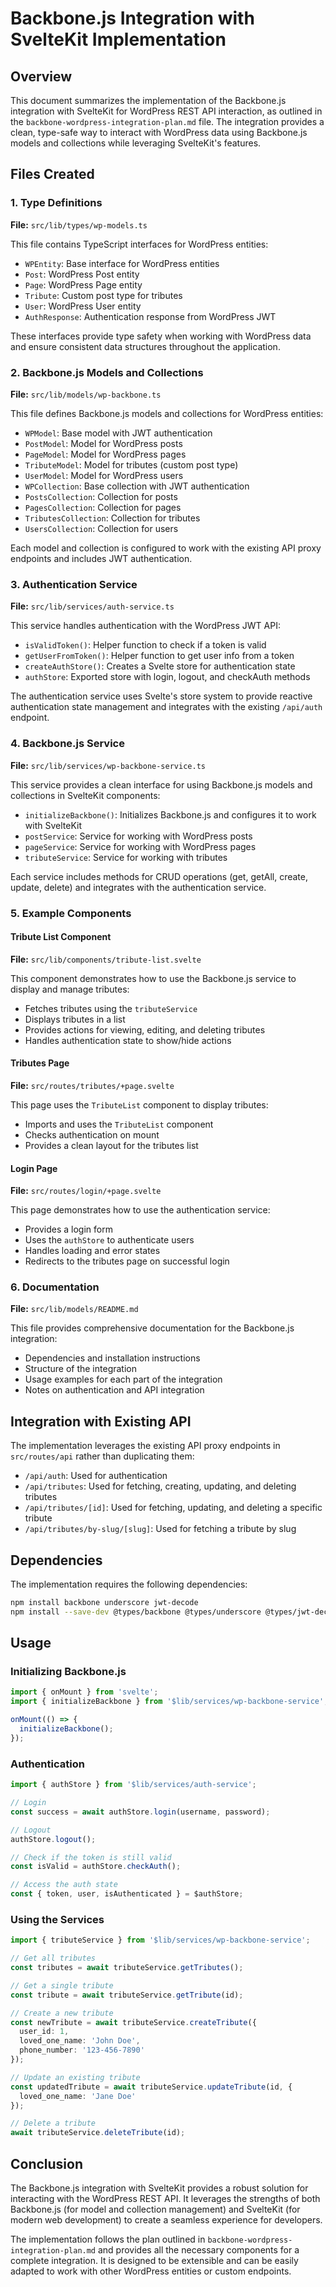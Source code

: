 # Backbone.js Integration with SvelteKit Implementation

## Overview

This document summarizes the implementation of the Backbone.js integration with SvelteKit for WordPress REST API interaction, as outlined in the `backbone-wordpress-integration-plan.md` file. The integration provides a clean, type-safe way to interact with WordPress data using Backbone.js models and collections while leveraging SvelteKit's features.

## Files Created

### 1. Type Definitions

**File:** `src/lib/types/wp-models.ts`

This file contains TypeScript interfaces for WordPress entities:

- `WPEntity`: Base interface for WordPress entities
- `Post`: WordPress Post entity
- `Page`: WordPress Page entity
- `Tribute`: Custom post type for tributes
- `User`: WordPress User entity
- `AuthResponse`: Authentication response from WordPress JWT

These interfaces provide type safety when working with WordPress data and ensure consistent data structures throughout the application.

### 2. Backbone.js Models and Collections

**File:** `src/lib/models/wp-backbone.ts`

This file defines Backbone.js models and collections for WordPress entities:

- `WPModel`: Base model with JWT authentication
- `PostModel`: Model for WordPress posts
- `PageModel`: Model for WordPress pages
- `TributeModel`: Model for tributes (custom post type)
- `UserModel`: Model for WordPress users
- `WPCollection`: Base collection with JWT authentication
- `PostsCollection`: Collection for posts
- `PagesCollection`: Collection for pages
- `TributesCollection`: Collection for tributes
- `UsersCollection`: Collection for users

Each model and collection is configured to work with the existing API proxy endpoints and includes JWT authentication.

### 3. Authentication Service

**File:** `src/lib/services/auth-service.ts`

This service handles authentication with the WordPress JWT API:

- `isValidToken()`: Helper function to check if a token is valid
- `getUserFromToken()`: Helper function to get user info from a token
- `createAuthStore()`: Creates a Svelte store for authentication state
- `authStore`: Exported store with login, logout, and checkAuth methods

The authentication service uses Svelte's store system to provide reactive authentication state management and integrates with the existing `/api/auth` endpoint.

### 4. Backbone.js Service

**File:** `src/lib/services/wp-backbone-service.ts`

This service provides a clean interface for using Backbone.js models and collections in SvelteKit components:

- `initializeBackbone()`: Initializes Backbone.js and configures it to work with SvelteKit
- `postService`: Service for working with WordPress posts
- `pageService`: Service for working with WordPress pages
- `tributeService`: Service for working with tributes

Each service includes methods for CRUD operations (get, getAll, create, update, delete) and integrates with the authentication service.

### 5. Example Components

#### Tribute List Component

**File:** `src/lib/components/tribute-list.svelte`

This component demonstrates how to use the Backbone.js service to display and manage tributes:

- Fetches tributes using the `tributeService`
- Displays tributes in a list
- Provides actions for viewing, editing, and deleting tributes
- Handles authentication state to show/hide actions

#### Tributes Page

**File:** `src/routes/tributes/+page.svelte`

This page uses the `TributeList` component to display tributes:

- Imports and uses the `TributeList` component
- Checks authentication on mount
- Provides a clean layout for the tributes list

#### Login Page

**File:** `src/routes/login/+page.svelte`

This page demonstrates how to use the authentication service:

- Provides a login form
- Uses the `authStore` to authenticate users
- Handles loading and error states
- Redirects to the tributes page on successful login

### 6. Documentation

**File:** `src/lib/models/README.md`

This file provides comprehensive documentation for the Backbone.js integration:

- Dependencies and installation instructions
- Structure of the integration
- Usage examples for each part of the integration
- Notes on authentication and API integration

## Integration with Existing API

The implementation leverages the existing API proxy endpoints in `src/routes/api` rather than duplicating them:

- `/api/auth`: Used for authentication
- `/api/tributes`: Used for fetching, creating, updating, and deleting tributes
- `/api/tributes/[id]`: Used for fetching, updating, and deleting a specific tribute
- `/api/tributes/by-slug/[slug]`: Used for fetching a tribute by slug

## Dependencies

The implementation requires the following dependencies:

```bash
npm install backbone underscore jwt-decode
npm install --save-dev @types/backbone @types/underscore @types/jwt-decode
```

## Usage

### Initializing Backbone.js

```typescript
import { onMount } from 'svelte';
import { initializeBackbone } from '$lib/services/wp-backbone-service';

onMount(() => {
  initializeBackbone();
});
```

### Authentication

```typescript
import { authStore } from '$lib/services/auth-service';

// Login
const success = await authStore.login(username, password);

// Logout
authStore.logout();

// Check if the token is still valid
const isValid = authStore.checkAuth();

// Access the auth state
const { token, user, isAuthenticated } = $authStore;
```

### Using the Services

```typescript
import { tributeService } from '$lib/services/wp-backbone-service';

// Get all tributes
const tributes = await tributeService.getTributes();

// Get a single tribute
const tribute = await tributeService.getTribute(id);

// Create a new tribute
const newTribute = await tributeService.createTribute({
  user_id: 1,
  loved_one_name: 'John Doe',
  phone_number: '123-456-7890'
});

// Update an existing tribute
const updatedTribute = await tributeService.updateTribute(id, {
  loved_one_name: 'Jane Doe'
});

// Delete a tribute
await tributeService.deleteTribute(id);
```

## Conclusion

The Backbone.js integration with SvelteKit provides a robust solution for interacting with the WordPress REST API. It leverages the strengths of both Backbone.js (for model and collection management) and SvelteKit (for modern web development) to create a seamless experience for developers.

The implementation follows the plan outlined in `backbone-wordpress-integration-plan.md` and provides all the necessary components for a complete integration. It is designed to be extensible and can be easily adapted to work with other WordPress entities or custom endpoints.